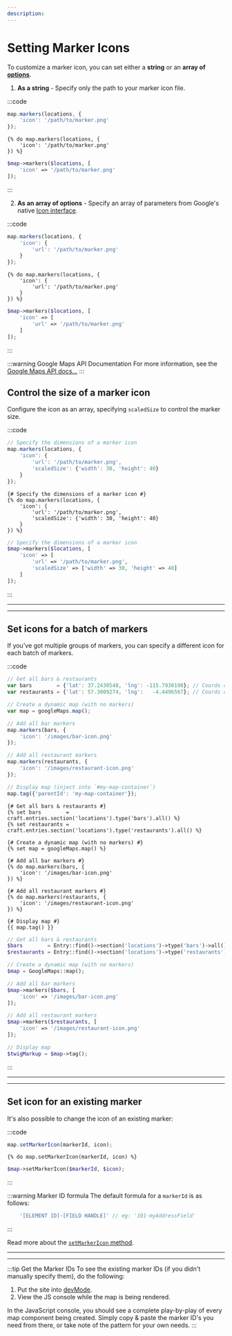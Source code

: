 ```yaml
---
description:
---
```


# Setting Marker Icons

To customize a marker icon, you can set either a **string** or an **array of [options](https://developers.google.com/maps/documentation/javascript/reference/marker#Icon)**.

1. **As a string** - Specify only the path to your marker icon file.

:::code
```js
map.markers(locations, {
    'icon': '/path/to/marker.png'
});
```
```twig
{% do map.markers(locations, {
    'icon': '/path/to/marker.png'
}) %}
```
```php
$map->markers($locations, [
    'icon' => '/path/to/marker.png'
]);
```
:::

2. **As an array of options** - Specify an array of parameters from Google's native [Icon interface](https://developers.google.com/maps/documentation/javascript/reference/marker#Icon).

:::code
```js
map.markers(locations, {
    'icon': {
        'url': '/path/to/marker.png'
    }
});
```
```twig
{% do map.markers(locations, {
    'icon': {
        'url': '/path/to/marker.png'
    }
}) %}
```
```php
$map->markers($locations, [
    'icon' => [
        'url' => '/path/to/marker.png'
    ]
]);
```
:::

:::warning Google Maps API Documentation
For more information, see the [Google Maps API docs...](https://developers.google.com/maps/documentation/javascript/reference/marker#MarkerOptions.icon)
:::

## Control the size of a marker icon

Configure the icon as an array, specifying `scaledSize` to control the marker size.

:::code
```js
// Specify the dimensions of a marker icon
map.markers(locations, {
    'icon': {
        'url': '/path/to/marker.png',
        'scaledSize': {'width': 30, 'height': 40}
    }
});
```
```twig
{# Specify the dimensions of a marker icon #}
{% do map.markers(locations, {
    'icon': {
        'url': '/path/to/marker.png',
        'scaledSize': {'width': 30, 'height': 40}
    }
}) %}
```
```php
// Specify the dimensions of a marker icon
$map->markers($locations, [
    'icon' => [
        'url' => '/path/to/marker.png',
        'scaledSize' => ['width' => 30, 'height' => 40]
    ]
]);
```
:::

---
---

## Set icons for a batch of markers

If you've got multiple groups of markers, you can specify a different icon for each batch of markers.

:::code
```js
// Get all bars & restaurants
var bars        = {'lat': 37.2430548, 'lng': -115.7930198}; // Coords only in JS
var restaurants = {'lat': 57.3009274, 'lng':   -4.4496567}; // Coords only in JS

// Create a dynamic map (with no markers)
var map = googleMaps.map();

// Add all bar markers
map.markers(bars, {
    'icon': '/images/bar-icon.png'
});

// Add all restaurant markers
map.markers(restaurants, {
    'icon': '/images/restaurant-icon.png'
});

// Display map (inject into `#my-map-container`)
map.tag({'parentId': 'my-map-container'});
```
```twig
{# Get all bars & restaurants #}
{% set bars        = craft.entries.section('locations').type('bars').all() %}
{% set restaurants = craft.entries.section('locations').type('restaurants').all() %}

{# Create a dynamic map (with no markers) #}
{% set map = googleMaps.map() %}

{# Add all bar markers #}
{% do map.markers(bars, {
    'icon': '/images/bar-icon.png'
}) %}

{# Add all restaurant markers #}
{% do map.markers(restaurants, {
    'icon': '/images/restaurant-icon.png'
}) %}

{# Display map #}
{{ map.tag() }}
```
```php
// Get all bars & restaurants
$bars        = Entry::find()->section('locations')->type('bars')->all();
$restaurants = Entry::find()->section('locations')->type('restaurants')->all();

// Create a dynamic map (with no markers)
$map = GoogleMaps::map();

// Add all bar markers
$map->markers($bars, [
    'icon' => '/images/bar-icon.png'
]);

// Add all restaurant markers
$map->markers($restaurants, [
    'icon' => '/images/restaurant-icon.png'
]);

// Display map
$twigMarkup = $map->tag();
```
:::

---
---

## Set icon for an existing marker

It's also possible to change the icon of an existing marker:

:::code
```js
map.setMarkerIcon(markerId, icon);
```
```twig
{% do map.setMarkerIcon(markerId, icon) %}
```
```php
$map->setMarkerIcon($markerId, $icon);
```
:::

:::warning Marker ID formula
The default formula for a `markerId` is as follows:

```js
    '[ELEMENT ID]-[FIELD HANDLE]' // eg: '101-myAddressField'
```
:::

Read more about the [`setMarkerIcon` method](/dynamic-maps/universal-methods/#setmarkericon-markerid-icon).

---
---

:::tip Get the Marker IDs
To see the existing marker IDs (if you didn't manually specify them), do the following:

1. Put the site into [devMode](https://craftcms.com/docs/3.x/config/config-settings.html#devmode).
2. View the JS console while the map is being rendered.

In the JavaScript console, you should see a complete play-by-play of every map component being created. Simply copy & paste the marker ID's you need from there, or take note of the pattern for your own needs.
:::
